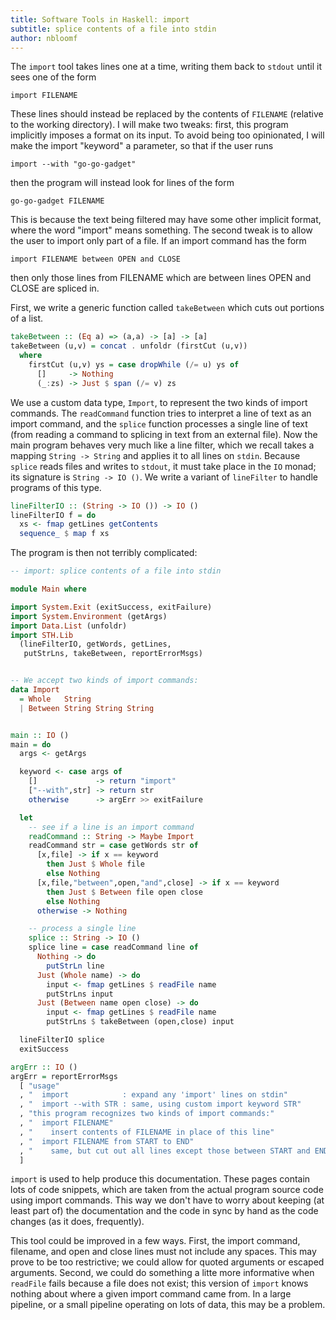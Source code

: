 ```yaml
---
title: Software Tools in Haskell: import
subtitle: splice contents of a file into stdin
author: nbloomf
---
```


The ``import`` tool takes lines one at a time, writing them back to ``stdout`` until it sees one of the form

    import FILENAME

These lines should instead be replaced by the contents of ``FILENAME`` (relative to the working directory). I will make two tweaks: first, this program implicitly imposes a format on its input. To avoid being too opinionated, I will make the import "keyword" a parameter, so that if the user runs

    import --with "go-go-gadget"

then the program will instead look for lines of the form

    go-go-gadget FILENAME

This is because the text being filtered may have some other implicit format, where the word "import" means something. The second tweak is to allow the user to import only part of a file. If an import command has the form

    import FILENAME between OPEN and CLOSE

then only those lines from FILENAME which are between lines OPEN and CLOSE are spliced in.

First, we write a generic function called ``takeBetween`` which cuts out portions of a list.


```haskell
takeBetween :: (Eq a) => (a,a) -> [a] -> [a]
takeBetween (u,v) = concat . unfoldr (firstCut (u,v))
  where
    firstCut (u,v) ys = case dropWhile (/= u) ys of
      []     -> Nothing
      (_:zs) -> Just $ span (/= v) zs
```


We use a custom data type, ``Import``, to represent the two kinds of import commands. The ``readCommand`` function tries to interpret a line of text as an import command, and the ``splice`` function processes a single line of text (from reading a command to splicing in text from an external file). Now the main program behaves very much like a line filter, which we recall takes a mapping ``String -> String`` and applies it to all lines on ``stdin``. Because ``splice`` reads files and writes to ``stdout``, it must take place in the ``IO`` monad; its signature is ``String -> IO ()``. We write a variant of ``lineFilter`` to handle programs of this type.


```haskell
lineFilterIO :: (String -> IO ()) -> IO ()
lineFilterIO f = do
  xs <- fmap getLines getContents
  sequence_ $ map f xs
```


The program is then not terribly complicated:


```haskell
-- import: splice contents of a file into stdin

module Main where

import System.Exit (exitSuccess, exitFailure)
import System.Environment (getArgs)
import Data.List (unfoldr)
import STH.Lib
  (lineFilterIO, getWords, getLines,
   putStrLns, takeBetween, reportErrorMsgs)


-- We accept two kinds of import commands:
data Import
  = Whole   String
  | Between String String String


main :: IO ()
main = do
  args <- getArgs

  keyword <- case args of
    []             -> return "import"
    ["--with",str] -> return str
    otherwise      -> argErr >> exitFailure

  let
    -- see if a line is an import command
    readCommand :: String -> Maybe Import
    readCommand str = case getWords str of
      [x,file] -> if x == keyword
        then Just $ Whole file
        else Nothing
      [x,file,"between",open,"and",close] -> if x == keyword
        then Just $ Between file open close
        else Nothing
      otherwise -> Nothing

    -- process a single line
    splice :: String -> IO ()
    splice line = case readCommand line of
      Nothing -> do
        putStrLn line
      Just (Whole name) -> do
        input <- fmap getLines $ readFile name
        putStrLns input
      Just (Between name open close) -> do
        input <- fmap getLines $ readFile name
        putStrLns $ takeBetween (open,close) input

  lineFilterIO splice
  exitSuccess

argErr :: IO ()
argErr = reportErrorMsgs
  [ "usage"
  , "  import            : expand any 'import' lines on stdin"
  , "  import --with STR : same, using custom import keyword STR"
  , "this program recognizes two kinds of import commands:"
  , "  import FILENAME"
  , "    insert contents of FILENAME in place of this line"
  , "  import FILENAME from START to END"
  , "    same, but cut out all lines except those between START and END lines."
  ]
```


``import`` is used to help produce this documentation. These pages contain lots of code snippets, which are taken from the actual program source code using import commands. This way we don't have to worry about keeping (at least part of) the documentation and the code in sync by hand as the code changes (as it does, frequently).

This tool could be improved in a few ways. First, the import command, filename, and open and close lines must not include any spaces. This may prove to be too restrictive; we could allow for quoted arguments or escaped arguments. Second, we could do something a litte more informative when ``readFile`` fails because a file does not exist; this version of ``import`` knows nothing about where a given import command came from. In a large pipeline, or a small pipeline operating on lots of data, this may be a problem.
